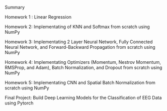 Summary

Homework 1 : Linear Regression

Homework 2: Implementating of KNN and Softmax from scratch using NumPy

Homework 3: Implementating 2 Layer Neural Network, Fully Connected Neural Network, and Forward-Backward Propagation from scratch using NumPy

Homework 4: Implementating Optimizers (Momentum, Nestrov Momentum, RMSProp, and Adam), Batch Normalization, and Dropout from scratch using NumPy

Homework 5: Implementating CNN and Spatial Batch Normalization from scratch using NumPy

Final Project: Build Deep Learning Models for the Classification of EEG Data using Pytorch
